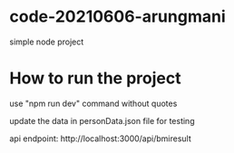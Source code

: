 # code-20210606-arungmani
simple node project

# How to run the project
use "npm run dev" command without quotes

update the data in personData.json file for testing

api endpoint: http://localhost:3000/api/bmiresult

